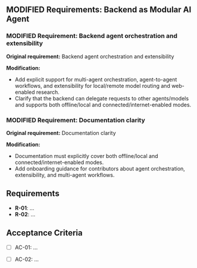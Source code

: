 

## MODIFIED Requirements: Backend as Modular AI Agent

### MODIFIED Requirement: Backend agent orchestration and extensibility

**Original requirement:** Backend agent orchestration and extensibility

**Modification:**

- Add explicit support for multi-agent orchestration, agent-to-agent workflows, and extensibility for local/remote model routing and web-enabled research.
- Clarify that the backend can delegate requests to other agents/models and supports both offline/local and connected/internet-enabled modes.

### MODIFIED Requirement: Documentation clarity

**Original requirement:** Documentation clarity

**Modification:**

- Documentation must explicitly cover both offline/local and connected/internet-enabled modes.
- Add onboarding guidance for contributors about agent orchestration, extensibility, and multi-agent workflows.

## Requirements

- **R-01**: ...
- **R-02**: ...


## Acceptance Criteria

- [ ] AC-01: ...
- [ ] AC-02: ...


